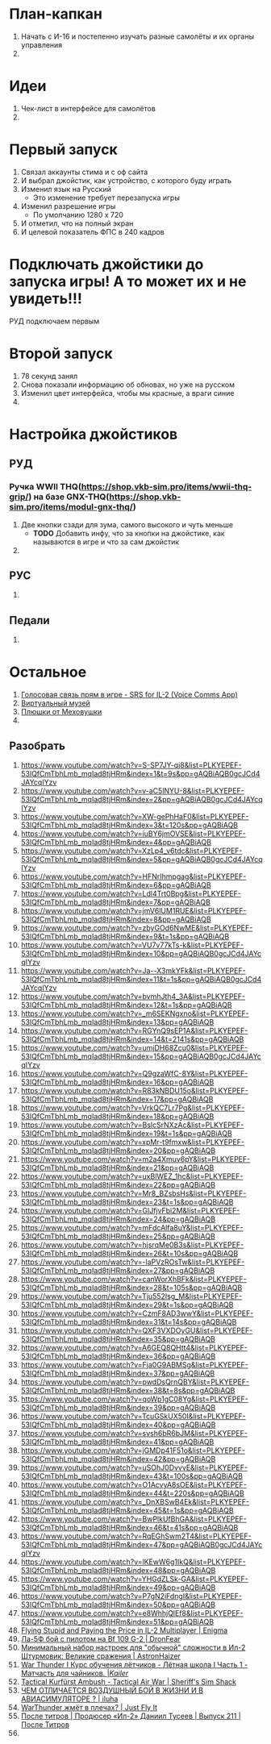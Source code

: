 # План-капкан
1. Начать с И-16 и постепенно изучать разные самолёты и их органы управления
2. 

# Идеи
1. Чек-лист в интерфейсе для самолётов
2. 

# Первый запуск
1. Связал аккаунты стима и с оф сайта
2. И выбрал джойстик, как устройство, с которого буду играть
3. Изменил язык на Русский
    - Это  изменение требует перезапуска игры
4. Изменил разрешение игры
    - По умолчанию 1280 х 720
5. И отметил, что на полный экран
6. И целевой показатель ФПС в 240 кадров

# Подключать джойстики до запуска игры! А то может их и не увидеть!!!
РУД подключаем первым

# Второй запуск
1. 78 секунд занял
2. Снова показали информацию об обновах, но уже на русском
3. Изменил цвет интерфейса, чтобы мы красные, а враги синие
4. 

# Настройка джойстиков
## РУД
### Ручка WWII THQ(https://shop.vkb-sim.pro/items/wwii-thq-grip/) на базе GNX-THQ(https://shop.vkb-sim.pro/items/modul-gnx-thq/)
1. Две кнопки сзади для зума, самого высокого и чуть меньше
   - **TODO** Добавить инфу, что за кнопки на джойстике, как называются в игре и что за сам джойстик
2. 
## РУС
1.
## Педали
1.

# Остальное
1. [Голосовая связь прям в игре - SRS for IL-2 (Voice Comms App)](https://forum.il2sturmovik.ru/topic/13613-%D0%B8%D1%81%D0%BF%D0%BE%D0%BB%D1%8C%D0%B7%D0%BE%D0%B2%D0%B0%D0%BD%D0%B8%D0%B5-srs-for-il-2-voice-comms-app/)
2. [Виртуальный музей](https://il2sturmovik.ru/museum/)
3. [Плюшки от Меховушки](https://forum.il2sturmovik.ru/topic/2156-%D0%BF%D0%BB%D1%8E%D1%88%D0%BA%D0%B8-%D0%BE%D1%82-%D0%BC%D0%B5%D1%85%D0%BE%D0%B2%D1%83%D1%88%D0%BA%D0%B8/)
4. 

## Разобрать
1. https://www.youtube.com/watch?v=S-SP7JY-qj8&list=PLKYEPEF-53lQfCmTbhLmb_mqIad8tjHRm&index=1&t=9s&pp=gAQBiAQB0gcJCd4JAYcqIYzv
2. https://www.youtube.com/watch?v=v-aC5lNYU-8&list=PLKYEPEF-53lQfCmTbhLmb_mqIad8tjHRm&index=2&pp=gAQBiAQB0gcJCd4JAYcqIYzv
3. https://www.youtube.com/watch?v=XW-gePhHaF0&list=PLKYEPEF-53lQfCmTbhLmb_mqIad8tjHRm&index=3&t=120s&pp=gAQBiAQB
4. https://www.youtube.com/watch?v=iuBY6jmOVSE&list=PLKYEPEF-53lQfCmTbhLmb_mqIad8tjHRm&index=4&pp=gAQBiAQB
5. https://www.youtube.com/watch?v=XzLp4_v6tdc&list=PLKYEPEF-53lQfCmTbhLmb_mqIad8tjHRm&index=5&pp=gAQBiAQB0gcJCd4JAYcqIYzv
6. https://www.youtube.com/watch?v=HFNrIhmpgag&list=PLKYEPEF-53lQfCmTbhLmb_mqIad8tjHRm&index=6&pp=gAQBiAQB
7. https://www.youtube.com/watch?v=Ldl4Trt0Bpg&list=PLKYEPEF-53lQfCmTbhLmb_mqIad8tjHRm&index=7&pp=gAQBiAQB
8. https://www.youtube.com/watch?v=jmV6lUM1RUE&list=PLKYEPEF-53lQfCmTbhLmb_mqIad8tjHRm&index=8&pp=gAQBiAQB
9. https://www.youtube.com/watch?v=zbyGOd6NwME&list=PLKYEPEF-53lQfCmTbhLmb_mqIad8tjHRm&index=9&t=1s&pp=gAQBiAQB
10. https://www.youtube.com/watch?v=VU7v77kTs-k&list=PLKYEPEF-53lQfCmTbhLmb_mqIad8tjHRm&index=10&pp=gAQBiAQB0gcJCd4JAYcqIYzv
11. https://www.youtube.com/watch?v=Ja--X3mkYFk&list=PLKYEPEF-53lQfCmTbhLmb_mqIad8tjHRm&index=11&t=1s&pp=gAQBiAQB0gcJCd4JAYcqIYzv
12. https://www.youtube.com/watch?v=bvmhJth4_3A&list=PLKYEPEF-53lQfCmTbhLmb_mqIad8tjHRm&index=12&t=1s&pp=gAQBiAQB
13. https://www.youtube.com/watch?v=_m6SEKNgxno&list=PLKYEPEF-53lQfCmTbhLmb_mqIad8tjHRm&index=13&pp=gAQBiAQB
14. https://www.youtube.com/watch?v=RGYnQ9sEP1A&list=PLKYEPEF-53lQfCmTbhLmb_mqIad8tjHRm&index=14&t=2141s&pp=gAQBiAQB
15. https://www.youtube.com/watch?v=umjDH68Zcu0&list=PLKYEPEF-53lQfCmTbhLmb_mqIad8tjHRm&index=15&pp=gAQBiAQB0gcJCd4JAYcqIYzv
16. https://www.youtube.com/watch?v=Q9gzaWfC-8Y&list=PLKYEPEF-53lQfCmTbhLmb_mqIad8tjHRm&index=16&pp=gAQBiAQB
17. https://www.youtube.com/watch?v=R83kNBDU15o&list=PLKYEPEF-53lQfCmTbhLmb_mqIad8tjHRm&index=17&pp=gAQBiAQB
18. https://www.youtube.com/watch?v=VrkQC7Lr7Pg&list=PLKYEPEF-53lQfCmTbhLmb_mqIad8tjHRm&index=18&pp=gAQBiAQB
19. https://www.youtube.com/watch?v=BslcSrNXzAc&list=PLKYEPEF-53lQfCmTbhLmb_mqIad8tjHRm&index=19&t=1s&pp=gAQBiAQB
20. https://www.youtube.com/watch?v=xpMr-t9fmxw&list=PLKYEPEF-53lQfCmTbhLmb_mqIad8tjHRm&index=20&pp=gAQBiAQB
21. https://www.youtube.com/watch?v=m2a4Xmuv6pY&list=PLKYEPEF-53lQfCmTbhLmb_mqIad8tjHRm&index=21&pp=gAQBiAQB
22. https://www.youtube.com/watch?v=uxBlWEZ_1hc&list=PLKYEPEF-53lQfCmTbhLmb_mqIad8tjHRm&index=22&pp=gAQBiAQB
23. https://www.youtube.com/watch?v=Mr8_BZsbsHs&list=PLKYEPEF-53lQfCmTbhLmb_mqIad8tjHRm&index=23&t=1s&pp=gAQBiAQB
24. https://www.youtube.com/watch?v=GlJfjvFbi2M&list=PLKYEPEF-53lQfCmTbhLmb_mqIad8tjHRm&index=24&pp=gAQBiAQB
25. https://www.youtube.com/watch?v=mFdcAlfa8uY&list=PLKYEPEF-53lQfCmTbhLmb_mqIad8tjHRm&index=25&pp=gAQBiAQB
26. https://www.youtube.com/watch?v=hjsrqMe0B3s&list=PLKYEPEF-53lQfCmTbhLmb_mqIad8tjHRm&index=26&t=10s&pp=gAQBiAQB
27. https://www.youtube.com/watch?v=-laPVzROsTw&list=PLKYEPEF-53lQfCmTbhLmb_mqIad8tjHRm&index=27&pp=gAQBiAQB
28. https://www.youtube.com/watch?v=canWorXhBFk&list=PLKYEPEF-53lQfCmTbhLmb_mqIad8tjHRm&index=28&t=105s&pp=gAQBiAQB
29. https://www.youtube.com/watch?v=Tju552Isg_M&list=PLKYEPEF-53lQfCmTbhLmb_mqIad8tjHRm&index=29&t=1s&pp=gAQBiAQB
30. https://www.youtube.com/watch?v=CzmF8AD3wwY&list=PLKYEPEF-53lQfCmTbhLmb_mqIad8tjHRm&index=31&t=14s&pp=gAQBiAQB
31. https://www.youtube.com/watch?v=QXF3VXDOyGU&list=PLKYEPEF-53lQfCmTbhLmb_mqIad8tjHRm&index=35&pp=gAQBiAQB
32. https://www.youtube.com/watch?v=A6GEQ8QHtt4&list=PLKYEPEF-53lQfCmTbhLmb_mqIad8tjHRm&index=36&pp=gAQBiAQB
33. https://www.youtube.com/watch?v=Fja0G9ABMSg&list=PLKYEPEF-53lQfCmTbhLmb_mqIad8tjHRm&index=37&pp=gAQBiAQB
34. https://www.youtube.com/watch?v=pwdDsQrnQBY&list=PLKYEPEF-53lQfCmTbhLmb_mqIad8tjHRm&index=38&t=8s&pp=gAQBiAQB
35. https://www.youtube.com/watch?v=qoWp1gC08Yg&list=PLKYEPEF-53lQfCmTbhLmb_mqIad8tjHRm&index=39&pp=gAQBiAQB
36. https://www.youtube.com/watch?v=TcuGSkUX50I&list=PLKYEPEF-53lQfCmTbhLmb_mqIad8tjHRm&index=40&pp=gAQBiAQB
37. https://www.youtube.com/watch?v=svsh6bR6bJM&list=PLKYEPEF-53lQfCmTbhLmb_mqIad8tjHRm&index=41&pp=gAQBiAQB
38. https://www.youtube.com/watch?v=jGMDp41F51o&list=PLKYEPEF-53lQfCmTbhLmb_mqIad8tjHRm&index=42&pp=gAQBiAQB
39. https://www.youtube.com/watch?v=uSOhJ0DvvvE&list=PLKYEPEF-53lQfCmTbhLmb_mqIad8tjHRm&index=43&t=100s&pp=gAQBiAQB
40. https://www.youtube.com/watch?v=O1AcvyA8sOE&list=PLKYEPEF-53lQfCmTbhLmb_mqIad8tjHRm&index=44&t=220s&pp=gAQBiAQB
41. https://www.youtube.com/watch?v=_DnXBSwB4Ek&list=PLKYEPEF-53lQfCmTbhLmb_mqIad8tjHRm&index=45&t=1s&pp=gAQBiAQB
42. https://www.youtube.com/watch?v=BwPlkUfBhGA&list=PLKYEPEF-53lQfCmTbhLmb_mqIad8tjHRm&index=46&t=41s&pp=gAQBiAQB
43. https://www.youtube.com/watch?v=RqEGhSwm2T4&list=PLKYEPEF-53lQfCmTbhLmb_mqIad8tjHRm&index=47&pp=gAQBiAQB0gcJCd4JAYcqIYzv
44. https://www.youtube.com/watch?v=lKEwW6g1IkQ&list=PLKYEPEF-53lQfCmTbhLmb_mqIad8tjHRm&index=48&pp=gAQBiAQB
45. https://www.youtube.com/watch?v=YHGdZLSk-GA&list=PLKYEPEF-53lQfCmTbhLmb_mqIad8tjHRm&index=49&pp=gAQBiAQB
46. https://www.youtube.com/watch?v=P7gN2iFdngI&list=PLKYEPEF-53lQfCmTbhLmb_mqIad8tjHRm&index=50&pp=gAQBiAQB
47. https://www.youtube.com/watch?v=e8WhhjQlEf8&list=PLKYEPEF-53lQfCmTbhLmb_mqIad8tjHRm&index=51&pp=gAQBiAQB
48. [Flying Stupid and Paying the Price in IL-2 Multiplayer | Enigma](https://www.youtube.com/watch?v=X6jgtt4FCrI)
49. [Ла-5Ф бой с пилотом на Bf 109 G-2 | DronFear](https://www.youtube.com/watch?v=vIhsHOXkeBc)
50. [Минимальный набор настроек для "обычной" сложности в Ил-2 Штурмовик: Великие сражения | AstronHaizer](https://www.youtube.com/watch?v=vLHEawbSuhE)
51. [War Thunder I Курс обучения лётчиков - Лётная школа I Часть 1 - Матчасть для чайников. |_Kailer_](https://www.youtube.com/watch?v=0wxKcD67GuM)
52. [Tactical Kurfürst Ambush - Tactical Air War | Sheriff's Sim Shack](https://www.youtube.com/watch?v=jgbEqXtz7ew)
53. [ЧЕМ ОТЛИЧАЕТСЯ ВОЗДУШНЫЙ БОЙ В ЖИЗНИ И В АВИАСИМУЛЯТОРЕ ? | iluha](https://www.youtube.com/watch?v=zvWdiwBC-jc)
54. [WarThunder жмёт в плечах? | Just Fly It](https://www.youtube.com/watch?v=K-c8NTHLXA0)
55. [После титров | Продюсер «Ил-2» Даниил Тусеев | Выпуск 211 | После Титров](https://www.youtube.com/watch?v=EtNxH_N4kH8)
56. 
